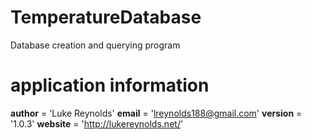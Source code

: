 # TemperatureDatabase
Database creation and querying program

# application information
__author__ = 'Luke Reynolds'
__email__ = 'lreynolds188@gmail.com'
__version__ = '1.0.3'
__website__ = 'http://lukereynolds.net/'